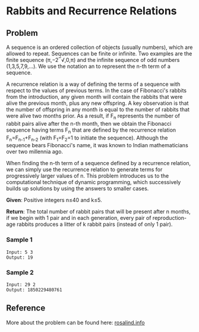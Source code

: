 # Rabbits and Recurrence Relations

## Problem 

A sequence is an ordered collection of objects (usually numbers), which are allowed to repeat. Sequences can be finite or infinite. Two examples are the finite sequence (π,−2‾√,0,π) and the infinite sequence of odd numbers (1,3,5,7,9,…). We use the notation an to represent the n-th term of a sequence.

A recurrence relation is a way of defining the terms of a sequence with respect to the values of previous terms. In the case of Fibonacci's rabbits from the introduction, any given month will contain the rabbits that were alive the previous month, plus any new offspring. A key observation is that the number of offspring in any month is equal to the number of rabbits that were alive two months prior. As a result, if F<sub>n</sub> represents the number of rabbit pairs alive after the n-th month, then we obtain the Fibonacci sequence having terms F<sub>n</sub> that are defined by the recurrence relation F<sub>n</sub>=F<sub>n-1</sub>+F<sub>n-2</sub> (with F<sub>1</sub>=F<sub>2</sub>=1 to initiate the sequence). Although the sequence bears Fibonacci's name, it was known to Indian mathematicians over two millennia ago.

When finding the n-th term of a sequence defined by a recurrence relation, we can simply use the recurrence relation to generate terms for progressively larger values of n. This problem introduces us to the computational technique of dynamic programming, which successively builds up solutions by using the answers to smaller cases.

__Given__: Positive integers n≤40 and k≤5.

__Return__: The total number of rabbit pairs that will be present after n months, if we begin with 1 pair and in each generation, every pair of reproduction-age rabbits produces a litter of k rabbit pairs (instead of only 1 pair).

### Sample 1

```
Input: 5 3
Output: 19
```

### Sample 2

```
Input: 29 2
Output: 1850229480761
```

## Reference

More about the problem can be found here: [rosalind.info](http://rosalind.info/problems/fib/)

